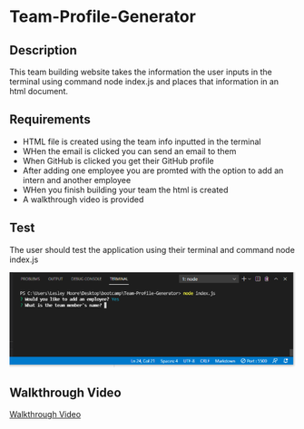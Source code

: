 # Team-Profile-Generator

## Description 

This team building website takes the information the user inputs in the terminal using command node index.js and places that information in an html document. 

## Requirements

* HTML file is created using the team info inputted in the terminal 
* WHen the email is clicked you can send an email to them
* When GitHub is clicked you get their GitHub profile
* After adding one employee you are promted with the option to add an intern and another employee 
* WHen you finish building your team the html is created
* A walkthrough video is provided

## Test

The user should test the application using their terminal and command node index.js 

<img src="./terminal.png">

## Walkthrough Video 

[Walkthrough Video]()